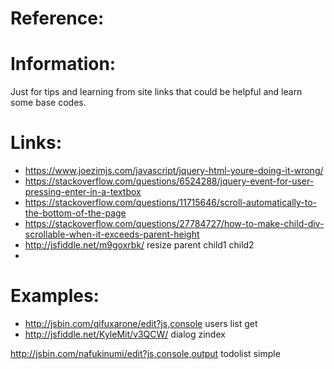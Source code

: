# Reference:

# Information:
 Just for tips and learning from site links that could be helpful and learn some base codes.

# Links:
 * https://www.joezimjs.com/javascript/jquery-html-youre-doing-it-wrong/
 * https://stackoverflow.com/questions/6524288/jquery-event-for-user-pressing-enter-in-a-textbox
 * https://stackoverflow.com/questions/11715646/scroll-automatically-to-the-bottom-of-the-page
 * https://stackoverflow.com/questions/27784727/how-to-make-child-div-scrollable-when-it-exceeds-parent-height
 * http://jsfiddle.net/m9goxrbk/ resize parent child1 child2
 * 


# Examples:
 * http://jsbin.com/qifuxarone/edit?js,console users list get
 * http://jsfiddle.net/KyleMit/v3QCW/ dialog zindex



 http://jsbin.com/nafukinumi/edit?js,console,output todolist simple